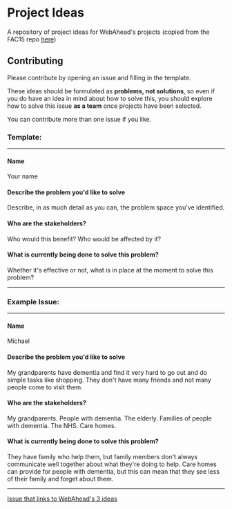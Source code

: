 # Project Ideas
A repository of project ideas for WebAhead's projects (copied from the FAC15 repo [here](https://github.com/fac-15/project-ideas))

## Contributing

Please contribute by opening an issue and filling in the template.

These ideas should be formulated as **problems, not solutions**, so even if you do have an idea in mind about how to solve this, you should explore how to solve this issue **as a team** once projects have been selected.

You can contribute more than one issue if you like.

### Template:

<hr />

#### Name
Your name

#### Describe the problem you'd like to solve
Describe, in as much detail as you can, the problem space you've identified.

#### Who are the stakeholders?
Who would this benefit? Who would be affected by it?

#### What is currently being done to solve this problem?
Whether it's effective or not, what is in place at the moment to solve this problem?

<hr />

### Example Issue:

<hr />

#### Name
Michael

#### Describe the problem you'd like to solve
My grandparents have dementia and find it very hard to go out and do simple tasks like shopping. They don't have many friends and not many people come to visit them.

#### Who are the stakeholders?
My grandparents. People with dementia. The elderly. Families of people with dementia. The NHS. Care homes.

#### What is currently being done to solve this problem?
They have family who help them, but family members don't always communicate well together about what they're doing to help.
Care homes can provide for people with dementia, but this can mean that they see less of their family and forget about them.

<hr />


[Issue that links to WebAhead's 3 ideas](https://github.com/FACN7/student-project-ideas/issues/3)
